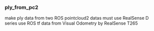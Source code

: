 ### ply_from_pc2

make ply data from two ROS pointcloud2 datas
must use RealSense D series
use ROS tf data from Visual Odometry by RealSense T265
